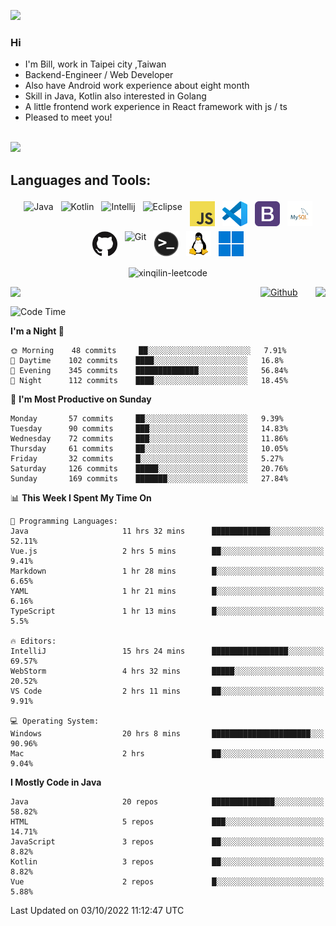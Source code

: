  
![](https://visitor-badge.laobi.icu/badge?page_id=xinqilin.xinqilin)

### Hi 

- I'm Bill, work in Taipei city ,Taiwan
- Backend-Engineer / Web Developer
- Also have Android work experience about eight month
- Skill in Java, Kotlin also interested in Golang
- A little frontend work experience in React framework with js / ts
- Pleased to meet you!


<br />
<img src="https://github-profile-trophy.vercel.app/?username=xinqilin&column=7&margin-w=15" />

## Languages and Tools:
<p align="center">
<img src="https://raw.githubusercontent.com/jmnote/z-icons/master/svg/java.svg" alt="Java" height="40" style="vertical-align:top; margin:4px">
<img src="https://img.icons8.com/color/48/000000/kotlin.png"/  alt="Kotlin" height="40" style="vertical-align:top; margin:4px">
<img src="https://img.icons8.com/color/48/000000/intellij-idea.png" alt="Intellij" height="40" style="vertical-align:top; margin:4px"/>
<img src="https://img.icons8.com/ios-filled/50/000000/java-eclipse.png" alt="Eclipse" height="40" style="vertical-align:top; margin:4px"/>

<img src="https://raw.githubusercontent.com/github/explore/80688e429a7d4ef2fca1e82350fe8e3517d3494d/topics/javascript/javascript.png" alt="Javascript" height="40" style="vertical-align:top; margin:4px">
<img src="https://raw.githubusercontent.com/github/explore/80688e429a7d4ef2fca1e82350fe8e3517d3494d/topics/visual-studio-code/visual-studio-code.png" alt="VS Code" height="40" style="vertical-align:top; margin:4px">
<img src="https://raw.githubusercontent.com/github/explore/80688e429a7d4ef2fca1e82350fe8e3517d3494d/topics/bootstrap/bootstrap.png" alt="Bootstrap" height="40" style="vertical-align:top; margin:4px">
<img src="https://raw.githubusercontent.com/github/explore/80688e429a7d4ef2fca1e82350fe8e3517d3494d/topics/mysql/mysql.png" alt="MySQL" height="40" style="vertical-align:top; margin:4px">
<img src="https://raw.githubusercontent.com/github/explore/78df643247d429f6cc873026c0622819ad797942/topics/github/github.png" alt="Github" height="40" style="vertical-align:top; margin:4px">

<img src="https://raw.githubusercontent.com/jmnote/z-icons/master/svg/git.svg" alt="Git" height="40" style="vertical-align:top; margin:4px">
<img src="https://raw.githubusercontent.com/github/explore/80688e429a7d4ef2fca1e82350fe8e3517d3494d/topics/terminal/terminal.png" alt="Terminal" height="40" style="vertical-align:top; margin:4px">
<img src="https://raw.githubusercontent.com/github/explore/80688e429a7d4ef2fca1e82350fe8e3517d3494d/topics/linux/linux.png" alt="Linux" height="40" style="vertical-align:top; margin:4px" alt="Windows" height="40" style="vertical-align:top; margin:4px">
<img src="https://raw.githubusercontent.com/github/explore/80688e429a7d4ef2fca1e82350fe8e3517d3494d/topics/windows/windows.png" alt="Windows" height="40" style="vertical-align:top; margin:4px">

</p>

<p align="center"><img  src="https://leetcode.card.workers.dev/?username=xinqilin&theme=auto" alt="xinqilin-leetcode" /></p>

<div width="100%">   
 <a href="https://readme-stats-cfgj2cxdy.vercel.app/api?username=xinqilin&count_private=true&show_icons=true&theme=algolia">
   <img  align="left" src="https://github-readme-stats.vercel.app/api?username=xinqilin&show_icons=true&theme=algolia&card_width=4" width="400"/>
 </a>
 <a href="https://readme-stats-cfgj2cxdy.vercel.app/api/top-langs/?username=xinqilin&hide=php,html,css&theme=algolia">
  <img  align="right" src="https://github-readme-stats.vercel.app/api/top-langs/?username=xinqilin&hide=html,css&theme=algolia&langs_count=10&layout=compact" />
 </a>
</div>

[![Github](https://img.shields.io/github/followers/xinqilin?label=Follow&style=social)](https://github.com/xinqilin)

 
<!--START_SECTION:waka-->
![Code Time](http://img.shields.io/badge/Code%20Time-800%20hrs%2041%20mins-blue)

**I'm a Night 🦉** 

```text
🌞 Morning    48 commits     ██░░░░░░░░░░░░░░░░░░░░░░░   7.91% 
🌆 Daytime    102 commits    ████░░░░░░░░░░░░░░░░░░░░░   16.8% 
🌃 Evening    345 commits    ██████████████░░░░░░░░░░░   56.84% 
🌙 Night      112 commits    ████░░░░░░░░░░░░░░░░░░░░░   18.45%

```
📅 **I'm Most Productive on Sunday** 

```text
Monday       57 commits     ██░░░░░░░░░░░░░░░░░░░░░░░   9.39% 
Tuesday      90 commits     ███░░░░░░░░░░░░░░░░░░░░░░   14.83% 
Wednesday    72 commits     ███░░░░░░░░░░░░░░░░░░░░░░   11.86% 
Thursday     61 commits     ██░░░░░░░░░░░░░░░░░░░░░░░   10.05% 
Friday       32 commits     █░░░░░░░░░░░░░░░░░░░░░░░░   5.27% 
Saturday     126 commits    █████░░░░░░░░░░░░░░░░░░░░   20.76% 
Sunday       169 commits    ███████░░░░░░░░░░░░░░░░░░   27.84%

```


📊 **This Week I Spent My Time On** 

```text
💬 Programming Languages: 
Java                     11 hrs 32 mins      █████████████░░░░░░░░░░░░   52.11% 
Vue.js                   2 hrs 5 mins        ██░░░░░░░░░░░░░░░░░░░░░░░   9.41% 
Markdown                 1 hr 28 mins        █░░░░░░░░░░░░░░░░░░░░░░░░   6.65% 
YAML                     1 hr 21 mins        █░░░░░░░░░░░░░░░░░░░░░░░░   6.16% 
TypeScript               1 hr 13 mins        █░░░░░░░░░░░░░░░░░░░░░░░░   5.5%

🔥 Editors: 
IntelliJ                 15 hrs 24 mins      █████████████████░░░░░░░░   69.57% 
WebStorm                 4 hrs 32 mins       █████░░░░░░░░░░░░░░░░░░░░   20.52% 
VS Code                  2 hrs 11 mins       ██░░░░░░░░░░░░░░░░░░░░░░░   9.91%

💻 Operating System: 
Windows                  20 hrs 8 mins       ██████████████████████░░░   90.96% 
Mac                      2 hrs               ██░░░░░░░░░░░░░░░░░░░░░░░   9.04%

```

**I Mostly Code in Java** 

```text
Java                     20 repos            ██████████████░░░░░░░░░░░   58.82% 
HTML                     5 repos             ███░░░░░░░░░░░░░░░░░░░░░░   14.71% 
JavaScript               3 repos             ██░░░░░░░░░░░░░░░░░░░░░░░   8.82% 
Kotlin                   3 repos             ██░░░░░░░░░░░░░░░░░░░░░░░   8.82% 
Vue                      2 repos             █░░░░░░░░░░░░░░░░░░░░░░░░   5.88%

```



 Last Updated on 03/10/2022 11:12:47 UTC
<!--END_SECTION:waka-->
 
 
<!-- <img src="https://wakatime.com/share/@abb22933-8532-4f24-8a13-e9e97bfee0f0/e937d23b-e152-4ff2-8509-e5b981912493.svg"  alt="Coding Chart" style="border-radius: 10px;border: solid 10px;" /> -->



